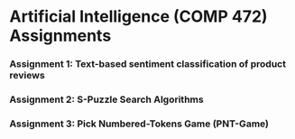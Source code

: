 # Artificial Intelligence (COMP 472) Assignments


### Assignment 1: Text-based sentiment classification of product reviews 

### Assignment 2: S-Puzzle Search Algorithms

### Assignment 3: Pick Numbered-Tokens Game (PNT-Game)